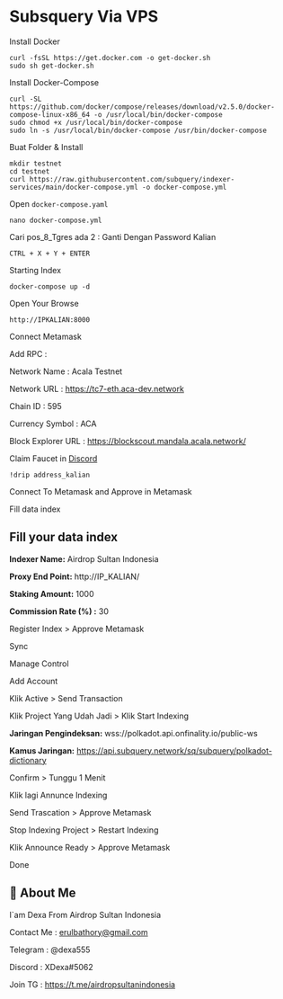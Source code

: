 
# Subsquery Via VPS

Install Docker

```
curl -fsSL https://get.docker.com -o get-docker.sh
sudo sh get-docker.sh
````
Install Docker-Compose
```
curl -SL https://github.com/docker/compose/releases/download/v2.5.0/docker-compose-linux-x86_64 -o /usr/local/bin/docker-compose
sudo chmod +x /usr/local/bin/docker-compose
sudo ln -s /usr/local/bin/docker-compose /usr/bin/docker-compose
```
Buat Folder & Install

```
mkdir testnet
cd testnet
curl https://raw.githubusercontent.com/subquery/indexer-services/main/docker-compose.yml -o docker-compose.yml
```
Open `docker-compose.yaml`
```
nano docker-compose.yml
```
Cari pos_8_Tgres ada 2 : Ganti Dengan Password Kalian
```
CTRL + X + Y + ENTER
```
Starting Index
```
docker-compose up -d
```

Open Your Browse
```
http://IPKALIAN:8000
```
Connect Metamask

Add RPC :

Network Name : Acala Testnet


Network URL : https://tc7-eth.aca-dev.network


Chain ID : 595


Currency Symbol : ACA


Block Explorer URL : https://blockscout.mandala.acala.network/

Claim Faucet in [Discord](https://discord.gg/WW9BsDVS)
```
!drip address_kalian
```
Connect To Metamask and Approve in Metamask

Fill data index


## Fill your data index

**Indexer Name:** Airdrop Sultan Indonesia

**Proxy End Point:** http://IP_KALIAN/

**Staking Amount:** 1000

**Commission Rate (%) :** 30

 Register Index > Approve Metamask

Sync

Manage Control

Add Account

Klik Active > Send Transaction

Klik Project Yang Udah Jadi > Klik Start Indexing

**Jaringan Pengindeksan:** wss://polkadot.api.onfinality.io/public-ws

**Kamus Jaringan:** https://api.subquery.network/sq/subquery/polkadot-dictionary

Confirm > Tunggu 1 Menit

Klik lagi Annunce Indexing

Send Trascation > Approve Metamask

Stop Indexing Project > Restart Indexing

Klik Announce Ready > Approve Metamask

Done

## 🚀 About Me
I`am Dexa From Airdrop Sultan Indonesia

Contact Me : erulbathory@gmail.com

Telegram : @dexa555

Discord : XDexa#5062

Join TG : https://t.me/airdropsultanindonesia
